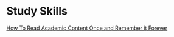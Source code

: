 # Study Skills

[How To Read Academic Content Once and Remember it Forever](https://medium.com/better-humans/how-to-read-academic-content-once-and-remember-it-forever-e44f26d82566)
